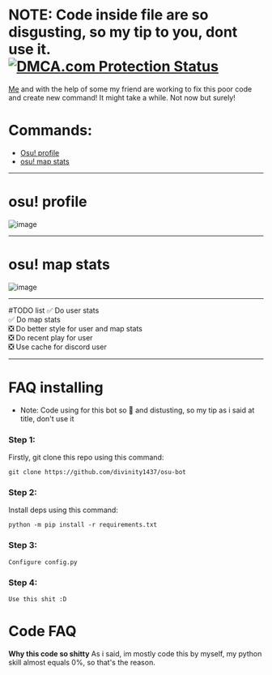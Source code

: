 # 
# NOTE: Code inside file are so disgusting, so my tip to you, dont use it. <a href="https://images5.alphacoders.com/991/thumb-1920-991402.png" title="osu! pic"> <img src ="https://images5.alphacoders.com/991/thumb-1920-991402.png"  alt="DMCA.com Protection Status" /></a>
<a href=https://github.com/divinity1437>Me</a> and with the help of some my friend are working to fix this poor code and create new command! It might take a while. Not now but surely!
# Commands:
* [Osu! profile](https://github.com/divinity1437/osu-bot#osu-profile)
* [osu! map stats](https://github.com/divinity1437/osu-bot#osu-map-stats)
_____
# osu! profile
![image](https://user-images.githubusercontent.com/52098168/148081215-3efb05f0-b164-4e9e-afd2-0ebe7a8eddf0.png)
_____
# osu! map stats
![image](https://user-images.githubusercontent.com/52098168/148081305-42a8f14b-64f4-4493-8d63-43339dad9358.png)
_____
#TODO list
✅ Do user stats    
✅ Do map stats    
❎ Do better style for user and map stats    
❎ Do recent play for user    
❎ Use cache for discord user
_____
# FAQ installing
- Note: Code using for this bot so 💩 and distusting, so my tip as i said at title, don't use it
### Step 1:
Firstly, git clone this repo using this command:
```
git clone https://github.com/divinity1437/osu-bot
```
### Step 2:
Install deps using this command:
```
python -m pip install -r requirements.txt
```
### Step 3:
```
Configure config.py
```
### Step 4: 
```
Use this shit :D
```
# Code FAQ
**Why this code so shitty**
As i said, im mostly code this by myself, my python skill almost equals 0%, so that's the reason.
